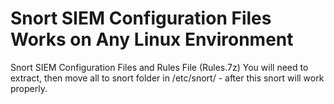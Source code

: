 # Snort SIEM Configuration Files Works on Any Linux Environment
Snort SIEM Configuration Files and Rules File (Rules.7z)
You will need to extract, then move all to snort folder in /etc/snort/ - after this snort will work properly.
